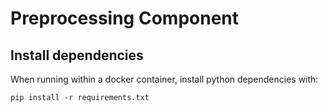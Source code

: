 # Preprocessing Component

## Install dependencies
When running within a docker container, install python dependencies with:
```
pip install -r requirements.txt
```